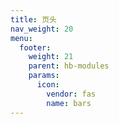 ```yaml
---
title: 页头
nav_weight: 20
menu:
  footer:
    weight: 21
    parent: hb-modules
    params:
      icon:
        vendor: fas
        name: bars
---
```

